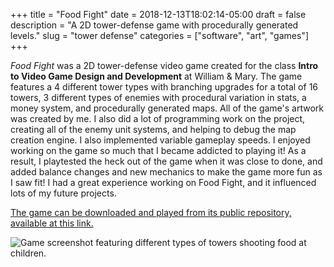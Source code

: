 +++
title =  "Food Fight"
date = 2018-12-13T18:02:14-05:00
draft = false
description = "A 2D tower-defense game with procedurally generated levels."
slug = "tower defense"
categories = ["software", "art", "games"]
+++

*Food Fight* was a 2D tower-defense video game created for the class **Intro to Video Game Design and Development** at William & Mary. The game features a 4 different tower types with branching upgrades for a total of 16 towers, 3 different types of enemies with procedural variation in stats, a money system, and procedurally generated maps. All of the game's artwork was created by me. I also did a lot of programming work on the project, creating all of the enemy unit systems, and helping to debug the map creation engine. I also implemented variable gameplay speeds. I enjoyed working on the game so much that I became addicted to playing it! As a result, I playtested the heck out of the game when it was close to done, and added balance changes and new mechanics to make the game more fun as I saw fit! I had a great experience working on Food Fight, and it influenced lots of my future projects.

[The game can be downloaded and played from its public repository, available at this link.](https://github.com/andrewkatson/TheBTeam)


![Game screenshot featuring different types of towers shooting food at children.](/images/foodfight-screen.png#center)